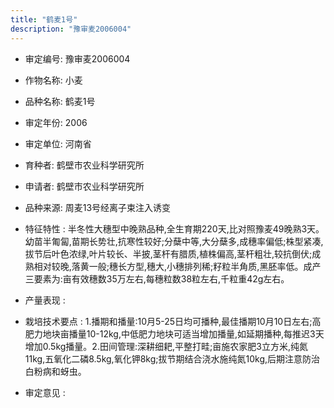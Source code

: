```yaml
---
title: "鹤麦1号"
description: "豫审麦2006004"
---
```

* 审定编号:  豫审麦2006004

*  作物名称:  小麦

*  品种名称:  鹤麦1号

*  审定年份:  2006

*  审定单位:  河南省

* 育种者:  鹤壁市农业科学研究所

*  申请者:  鹤壁市农业科学研究所

*  品种来源:  周麦13号经离子束注入诱变

*  特征特性 : 
半冬性大穗型中晚熟品种,全生育期220天,比对照豫麦49晚熟3天。幼苗半匍匐,苗期长势壮,抗寒性较好;分蘖中等,大分蘖多,成穗率偏低;株型紧凑,拔节后叶色浓绿,叶片较长、半披,茎杆有腊质,植株偏高,茎杆粗壮,较抗倒伏;成熟相对较晚,落黄一般;穗长方型,穗大,小穗排列稀;籽粒半角质,黑胚率低。成产三要素为:亩有效穗数35万左右,每穗粒数38粒左右,千粒重42g左右。
 
*  产量表现 : 


*  栽培技术要点 : 
1.播期和播量:10月5-25日均可播种,最佳播期10月10日左右;高肥力地块亩播量10-12kg,中低肥力地块可适当增加播量,如延期播种,每推迟3天增加0.5kg播量。2.田间管理:深耕细耙,平整打畦;亩施农家肥3立方米,纯氮11kg,五氧化二磷8.5kg,氧化钾8kg;拔节期结合浇水施纯氮10kg,后期注意防治白粉病和蚜虫。

*  审定意见 : 

